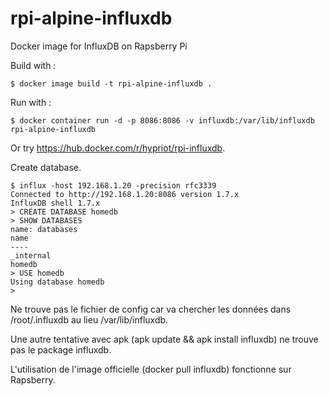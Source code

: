 # rpi-alpine-influxdb

Docker image for InfluxDB on Rapsberry Pi 

Build with :
```
$ docker image build -t rpi-alpine-influxdb .
```

Run with :
```
$ docker container run -d -p 8086:8086 -v influxdb:/var/lib/influxdb rpi-alpine-influxdb
```

Or try https://hub.docker.com/r/hypriot/rpi-influxdb.

Create database.
```
$ influx -host 192.168.1.20 -precision rfc3339
Connected to http://192.168.1.20:8086 version 1.7.x
InfluxDB shell 1.7.x
> CREATE DATABASE homedb
> SHOW DATABASES
name: databases
name
----
_internal
homedb
> USE homedb
Using database homedb
>
```

Ne trouve pas le fichier de config car va chercher les données dans /root/.influxdb au lieu /var/lib/influxdb.

Une autre tentative avec apk (apk update && apk install influxdb) ne trouve pas le package influxdb.

L'utilisation de l'image officielle (docker pull influxdb) fonctionne sur Rapsberry.
